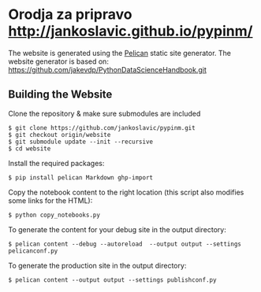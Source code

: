# Orodja za pripravo http://jankoslavic.github.io/pypinm/

The website is generated using the [Pelican](http://docs.getpelican.com/) static site generator.
The website generator is based on: https://github.com/jakevdp/PythonDataScienceHandbook.git

## Building the Website

Clone the repository & make sure submodules are included

```
$ git clone https://github.com/jankoslavic/pypinm.git
$ git checkout origin/website
$ git submodule update --init --recursive
$ cd website
```

Install the required packages:

```
$ pip install pelican Markdown ghp-import
```

Copy the notebook content to the right location (this script also modifies some links for the HTML):
```
$ python copy_notebooks.py
```

To generate the content for your debug site in the output directory:
```
$ pelican content --debug --autoreload  --output output --settings pelicanconf.py
```

To generate the production site in the output directory:
```
$ pelican content --output output --settings publishconf.py
```
